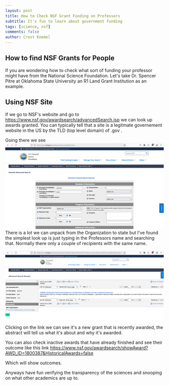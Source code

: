 ```yaml
---
layout: post
title: How to Check NSF Grant Funding on Professors
subtitle: It's fun to learn about government funding
tags: [science, nsf]
comments: false
author: Crest Koemel
---
```


## How to find NSF Grants for People
If you are wondering how to check what sort of funding your professor might have from the National Science Foundation. Let's take Dr. Spencer Pitre at Oklahoma State University an R1 Land Grant Institution as an example.

## Using NSF Site
If we go to NSF's website and go to https://www.nsf.gov/awardsearch/advancedSearch.jsp we can look up awards granted. You can typically tell that a site is a legitmate governement website in the US by the TLD (top level domain) of .gov . 

Going there we see 
![search](/assets/img/Pasted-image-20250327135614.png)
There is a lot we can unpack from the Organization to state but I've found the simplest look up is just typing in the Professors name and searching that. Normally there only a couple of recipients with the same name.

![result](/assets/img/Pasted-image-20250327140154.png)


Clicking on the link we can see it's a new grant that is recently awarded, the abstract will tell us what it's about and why it's awarded.

You can also check inactive awards that have already finished and see their outcome like this link
https://www.nsf.gov/awardsearch/showAward?AWD_ID=1800387&HistoricalAwards=false

Which will show outcomes.

Anyways have fun verifying the transparency of the sciences and snooping on what other academics are up to.
